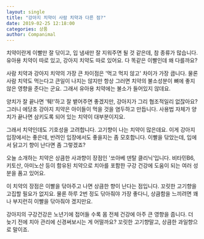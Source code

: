 ```yaml
---
layout: single
title: "강아지 치약이 사람 치약과 다른 점?"
date: 2019-02-25 12:18:00
categories: 상품
author: Companimal
---
```


치약이란게 이빨만 잘 닦이고, 입 냄새만 잘 지워주면 될 것 같은데, 참 종류가 많습니다. 유아용 치약이 따로 있고, 강아지 치약도 따로 있어요. 다 똑같은 이빨인데 왜 다를까요?

사람 치약과 강아지 치약의 가장 큰 차이점은 '먹고 먹지 않고' 차이가 가장 큽니다. 물론 사람 치약도 먹는다고 큰일이 나지는 않지만 항상 그러면 치약의 불소성분이 뼈에 좋지 않은 영향을 준다는 군요. 그래서 유아용 치약에는 불소가 들어있지 않데요.

양치가 잘 끝나면 '퉤!'하고 잘 뱉어주면 좋겠지만, 강아지가 그리 협조적일리 없잖아요? 그러니 에당초 강아지 치약은 아이들이 먹을 것을 염두하고 만듭니다. 사용법 자체가 양치가 끝나면 삼키도록 되어 있는 치약이 대부분이지요.

그래서 치약인데도 기호성을 고려합니다. 고기향이 나는 치약이 많은데요. 이게 강아지 입장에서는 좋은데, 반려인 입장에서도 좋을지는 좀 모호합니다. 이빨을 닦았는데, 입에서 닭고기 향이 난다면 좀 그렇겠죠?

오늘 소개하는 치약은 상큼한 사과향이 장점인 '쏘아베 덴탈 클리닉’입니다. 비타민B6, 키토산, 아미노산 등이 함유된 치약으로 치아를 포함한 구강 건강에 도움이 되는 여러 성분을 품고 있어요.

이 치약의 장점은 이빨을 닦아주고 나면 상큼한 향이 난다는 점입니다. 꼬릿한 고기향을 고집할 필요가 없지요. 물론 하루 2번 정도 닦아줘야 가장 좋다니, 상큼함을 느끼려면 꽤나 부지런히 이빨을 닦아줘야 겠지만요.

강아지의 구강건강은 노년기에 접어들 수록 몸 전체 건강에 아주 큰 영향을 줍니다. 더 늦기 전에 치아 관리에 신경써보시는 게 어떨까요? 꼬릿한 고기향말고, 상큼한 과일향으로 말이죠.
